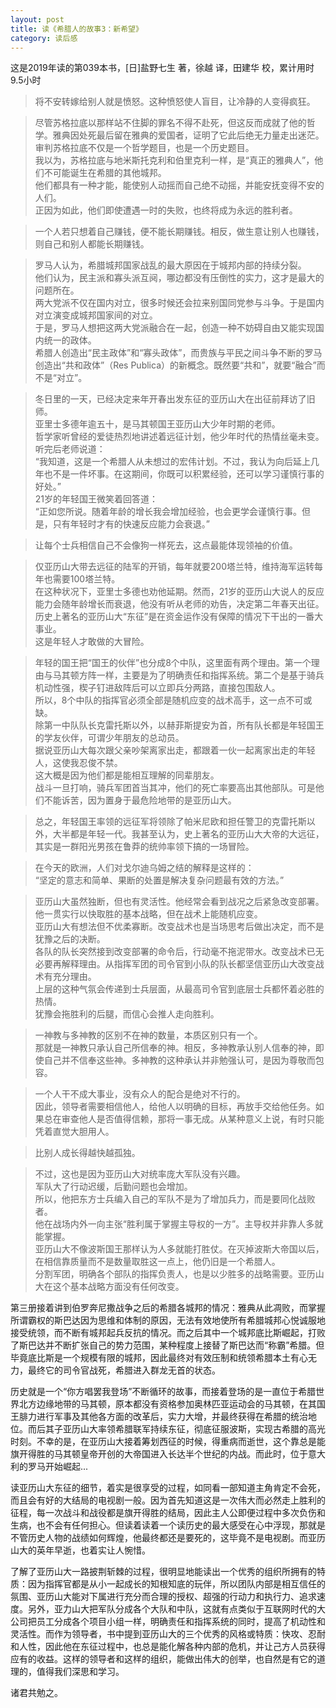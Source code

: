 ```yaml
---
layout: post
title: 读《希腊人的故事3：新希望》
category: 读后感
---
```

这是2019年读的第039本书，[日]盐野七生 著，徐越 译，田建华 校，累计用时9.5小时

>将不安转嫁给别人就是愤怒。这种愤怒使人盲目，让冷静的人变得疯狂。

>尽管苏格拉底以那样站不住脚的罪名不得不赴死，但这反而成就了他的哲学。雅典因处死最后留在雅典的爱国者，证明了它此后绝无力量走出迷茫。<br/>
审判苏格拉底不仅是一个哲学题目，也是一个历史题目。<br/>
我以为，苏格拉底与地米斯托克利和伯里克利一样，是“真正的雅典人”，他们不可能诞生在希腊的其他城邦。<br/>
他们都具有一种才能，能使别人动摇而自己绝不动摇，并能安抚变得不安的人们。<br/>
正因为如此，他们即使遭遇一时的失败，也终将成为永远的胜利者。

>一个人若只想着自己赚钱，便不能长期赚钱。相反，做生意让别人也赚钱，则自己和别人都能长期赚钱。

>罗马人认为，希腊城邦国家战乱的最大原因在于城邦内部的持续分裂。<br/>
他们认为，民主派和寡头派互阋，哪边都没有压倒性的实力，这才是最大的问题所在。<br/>
两大党派不仅在国内对立，很多时候还会拉来别国同党参与斗争。于是国内对立演变成城邦国家间的对立。<br/>
于是，罗马人想把这两大党派融合在一起，创造一种不妨碍自由又能实现国内统一的政体。<br/>
希腊人创造出“民主政体”和“寡头政体”，而贵族与平民之间斗争不断的罗马创造出“共和政体”（Res Publica）的新概念。既然要“共和”，就要“融合”而不是“对立”。

>冬日里的一天，已经决定来年开春出发东征的亚历山大在出征前拜访了旧师。<br/>
亚里士多德年逾五十，是马其顿国王亚历山大少年时期的老师。<br/>
哲学家听曾经的爱徒热烈地讲述着远征计划，他少年时代的热情丝毫未变。听完后老师说道：<br/>
“我知道，这是一个希腊人从未想过的宏伟计划。不过，我认为向后延上几年也不是一件坏事。在这期间，你既可以积累经验，还可以学习谨慎行事的好处。”<br/>
21岁的年轻国王微笑着回答道：<br/>
“正如您所说。随着年龄的增长我会增加经验，也会更学会谨慎行事。但是，只有年轻时才有的快速反应能力会衰退。”

>让每个士兵相信自己不会像狗一样死去，这点最能体现领袖的价值。

>仅亚历山大带去远征的陆军的开销，每年就要200塔兰特，维持海军运转每年也需要100塔兰特。<br/>
在这种状况下，亚里士多德也劝他延期。然而，21岁的亚历山大说人的反应能力会随年龄增长而衰退，他没有听从老师的劝告，决定第二年春天出征。<br/>
历史上著名的亚历山大“东征”是在资金运作没有保障的情况下干出的一番大事业。<br/>
这是年轻人才敢做的大冒险。

>年轻的国王把“国王的伙伴”也分成8个中队，这里面有两个理由。第一个理由与马其顿方阵一样，主要是为了明确责任和指挥系统。第二个是基于骑兵机动性强，楔子钉进敌阵后可以立即兵分两路，直接包围敌人。<br/>
所以，8个中队的指挥官必须全部是随机应变的战术高手，这一点不可或缺。<br/>
除第一中队队长克雷托斯以外，以赫菲斯提安为首，所有队长都是年轻国王的学友伙伴，可谓少年朋友的总动员。<br/>
据说亚历山大每次跟父亲吵架离家出走，都跟着一伙一起离家出走的年轻人，这使我忍俊不禁。<br/>
这大概是因为他们都是能相互理解的同辈朋友。<br/>
战斗一旦打响，骑兵军团首当其冲，他们的死亡率要高出其他部队。可是他们不能诉苦，因为置身于最危险地带的是亚历山大。

>总之，年轻国王率领的远征军将领除了帕米尼欧和担任警卫的克雷托斯以外，大半都是年轻一代。我甚至认为，史上著名的亚历山大大帝的大远征，其实是一群阳光男孩在鲁莽的统帅率领下搞的一场冒险。

>在今天的欧洲，人们对戈尔迪乌姆之结的解释是这样的：<br/>
“坚定的意志和简单、果断的处置是解决复杂问题最有效的方法。”

>亚历山大虽然独断，但也有灵活性。他经常会看到战况之后紧急改变部署。<br/>
他一贯实行以快取胜的基本战略，但在战术上能随机应变。<br/>
亚历山大有想法但不优柔寡断。改变战术也是当场思考后做出决定，而不是犹豫之后的决断。<br/>
各队的队长突然接到改变部署的命令后，行动毫不拖泥带水。改变战术已无必要再解释理由。从指挥军团的司令官到小队的队长都坚信亚历山大改变战术有充分理由。<br/>
上层的这种气氛会传递到士兵层面，从最高司令官到底层士兵都怀着必胜的热情。<br/>
犹豫会拖胜利的后腿，而信心会推人走向胜利。

>一神教与多神教的区别不在神的数量，本质区别只有一个。<br/>
那就是一神教只承认自己所信奉的神。相反，多神教承认别人信奉的神，即使自己并不信奉这些神。多神教的这种承认并非勉强认可，是因为尊敬而包容。

>一个人干不成大事业，没有众人的配合是绝对不行的。<br/>
因此，领导者需要相信他人，给他人以明确的目标，再放手交给他任务。如果总在审查他人是否值得信赖，那将一事无成。从某种意义上说，有时只能凭着直觉大胆用人。

>比别人成长得越快越孤独。

>不过，这也是因为亚历山大对统率庞大军队没有兴趣。<br/>
军队大了行动迟缓，后勤问题也会增加。<br/>
所以，他把东方士兵编入自己的军队不是为了增加兵力，而是要同化战败者。<br/>
他在战场内外一向主张“胜利属于掌握主导权的一方”。主导权并非靠人多就能掌握。<br/>
亚历山大不像波斯国王那样认为人多就能打胜仗。在灭掉波斯大帝国以后，在相信靠质量而不是数量取胜这一点上，他仍旧是一个希腊人。<br/>
分割军团，明确各个部队的指挥负责人，也是以少胜多的战略需要。亚历山大在这个基本战略方面没有任何改变。

第三册接着讲到伯罗奔尼撒战争之后的希腊各城邦的情况：雅典从此凋败，而掌握所谓霸权的斯巴达因为思维和体制的原因，无法有效地使所有希腊城邦心悦诚服地接受统领，而不断有城邦起兵反抗的情况。而之后其中一个城邦底比斯崛起，打败了斯巴达并不断扩张自己的势力范围，某种程度上接替了斯巴达而“称霸”希腊。但毕竟底比斯是一个规模有限的城邦，因此最终对有效压制和统领希腊本土有心无力，最终它的司令官战死，希腊进入群龙无首的状态。

历史就是一个“你方唱罢我登场”不断循环的故事，而接着登场的是一直位于希腊世界北方边缘地带的马其顿，原本都没有资格参加奥林匹亚运动会的马其顿，在其国王腓力进行军事及其他各方面的改革后，实力大增，并最终获得在希腊的统治地位。而后其子亚历山大率领希腊联军持续东征，彻底征服波斯，实现古希腊的高光时刻。不幸的是，在亚历山大接着筹划西征的时候，得重病而逝世，这个靠总是能旗开得胜的马其顿皇帝开创的大帝国进入长达半个世纪的内战。而此时，位于意大利的罗马开始崛起...

读亚历山大东征的细节，着实是很享受的过程，如同看一部知道主角肯定不会死，而且会有好的大结局的电视剧一般。因为首先知道这是一次伟大而必然走上胜利的征程，每一次战斗和战役都是旗开得胜的结局，因此主人公即便过程中多次负伤和生病，也不会有任何担心。但读着读着一个读历史的最大感受在心中浮现，那就是不管历史人物的战绩如何辉煌，他最终都还是要死的，这毕竟不是电视剧。而亚历山大的英年早逝，也着实让人惋惜。

了解了亚历山大一路披荆斩棘的过程，很明显地能读出一个优秀的组织所拥有的特质：因为指挥官都是从小一起成长的知根知底的玩伴，所以团队内部是相互信任的氛围、亚历山大能对下属进行充分而合理的授权、超强的行动力和执行力、追求速度。另外，亚力山大把军队分成各个大队和中队，这就有点类似于互联网时代的大公司把员工分成各个项目小组一样，明确责任和指挥系统的同时，提高了机动性和灵活性。而作为领导者，书中提到亚历山大的三个优秀的风格或特质：快攻、忍耐和人性，因此他在东征过程中，也总是能化解各种内部的危机，并让己方人员获得应有的收益。这样的领导者和这样的组织，能做出伟大的创举，也自然是有它的道理的，值得我们深思和学习。

诸君共勉之。